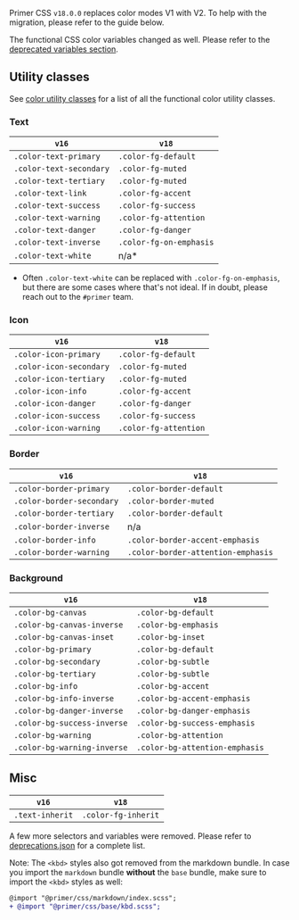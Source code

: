 Primer CSS `v18.0.0` replaces color modes V1 with V2. To help with the migration, please refer to the guide below.

<Note>
  The functional CSS color variables changed as well. Please refer to the <a href="https://primer.style/primitives/colors#deprecated-variables">deprecated variables section</a>.
</Note>

## Utility classes

See [color utility classes](/utilities/colors) for a list of all the functional color utility classes.

### Text

| `v16`                   | `v18`                   |
| ----------------------- | ----------------------- |
| `.color-text-primary`   | `.color-fg-default`     |
| `.color-text-secondary` | `.color-fg-muted`       |
| `.color-text-tertiary`  | `.color-fg-muted`       |
| `.color-text-link`      | `.color-fg-accent`      |
| `.color-text-success`   | `.color-fg-success`     |
| `.color-text-warning`   | `.color-fg-attention`   |
| `.color-text-danger`    | `.color-fg-danger`      |
| `.color-text-inverse`   | `.color-fg-on-emphasis` |
| `.color-text-white`     | n/a*                    |

* Often `.color-text-white` can be replaced with `.color-fg-on-emphasis`, but there are some cases where that's not ideal. If in doubt, please reach out to the `#primer` team.

### Icon

| `v16`                   | `v18`                 |
| ----------------------- | --------------------- |
| `.color-icon-primary`   | `.color-fg-default`   |
| `.color-icon-secondary` | `.color-fg-muted`     |
| `.color-icon-tertiary`  | `.color-fg-muted`     |
| `.color-icon-info`      | `.color-fg-accent`    |
| `.color-icon-danger`    | `.color-fg-danger`    |
| `.color-icon-success`   | `.color-fg-success`   |
| `.color-icon-warning`   | `.color-fg-attention` |

### Border

| `v16`                     | `v18`                              |
| ------------------------- | ---------------------------------- |
| `.color-border-primary`   | `.color-border-default`            |
| `.color-border-secondary` | `.color-border-muted`              |
| `.color-border-tertiary`  | `.color-border-default`            |
| `.color-border-inverse`   | n/a                                |
| `.color-border-info`      | `.color-border-accent-emphasis`    |
| `.color-border-warning`   | `.color-border-attention-emphasis` |

### Background

| `v16`                       | `v18`                          |
| --------------------------- | ------------------------------ |
| `.color-bg-canvas`          | `.color-bg-default`            |
| `.color-bg-canvas-inverse`  | `.color-bg-emphasis`           |
| `.color-bg-canvas-inset`    | `.color-bg-inset`              |
| `.color-bg-primary`         | `.color-bg-default`            |
| `.color-bg-secondary`       | `.color-bg-subtle`             |
| `.color-bg-tertiary`        | `.color-bg-subtle`             |
| `.color-bg-info`            | `.color-bg-accent`             |
| `.color-bg-info-inverse`    | `.color-bg-accent-emphasis`    |
| `.color-bg-danger-inverse`  | `.color-bg-danger-emphasis`    |
| `.color-bg-success-inverse` | `.color-bg-success-emphasis`   |
| `.color-bg-warning`         | `.color-bg-attention`          |
| `.color-bg-warning-inverse` | `.color-bg-attention-emphasis` |

## Misc

| `v16`           | `v18`               |
| --------------- | ------------------- |
| `.text-inherit` | `.color-fg-inherit` |

A few more selectors and variables were removed. Please refer to [deprecations.json](https://github.com/primer/css/blob/main/src/deprecations.json) for a complete list.

Note: The `<kbd>` styles also got removed from the markdown bundle. In case you import the `markdown` bundle **without** the `base` bundle, make sure to import the `<kbd>` styles as well:

```diff
@import "@primer/css/markdown/index.scss";
+ @import "@primer/css/base/kbd.scss";
```
